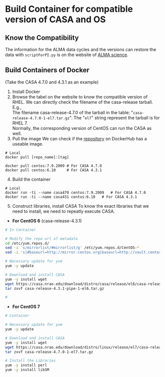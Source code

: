 # Build Container for compatible version of CASA and OS

## Know the Compatibility
The information for the ALMA data cycles and the versions can restore the data with `scriptForPI.py` is on the website of [ALMA science](https://almascience.nrao.edu/processing/science-pipeline).

## Build Containers of Docker
(Take the CASA 4.7.0 and 4.3.1 as an example)
1. Install Docker
2. Browse the tabel on the website to know the compatible version of RHEL.
We can directly check the filename of the casa-release tarball.  
E.g.,  
The filename casa-release-4.7.0 of the tarball in the table: "`casa-release-4.7.0-1-el7.tar.gz`". The "`el7`" string represent the tarball is for RHEL 7.  
Normally, the corresponding version of CentOS can run the CASA as well.
3. Pull the image
We can check if the [repository](https://hub.docker.com/_/centos/tags) on DockerHub has a useable image.
```docker
# Local
docker pull [repo_name]:[tag]

docker pull centos:7.9.2009	# For CASA 4.7.0
docker pull centos:6.10		# For CASA 4.3.1
```
4. Build the container
```docker
# Local
docker run -ti --name casa470 centos:7.9.2009	# For CASA 4.7.0
docker run -ti --name casa431 centos:6.10	# For CASA 4.3.1
```
5. Construct libraries, install CASA
To know the exact libraries that we need to install, we need to repeatly execute CASA.
- **For CentOS 6** (casa-release-4.3.1)
```bash
# In Container

# Modify the repo url of metadata
cd /etc/yum.repos.d/
sed -i 's/mirrorlist/#mirrorlist/g' /etc/yum.repos.d/CentOS-*
sed -i 's|#baseurl=http://mirror.centos.org|baseurl=http://vault.centos.org|g' /etc/yum.repos.d/CentOS-*

# Necessary update for yum
yum -y update

# Download and install CASA
yum -y install wget
wget https://casa.nrao.edu/download/distro/casa/release/el6/casa-release-4.3.1-pipe-1-el6.tar.gz
tar zxvf casa-release-4.3.1-pipe-1-el6.tar.gz

# 

```
- **For CentOS 7**
```bash
# Container

# Necessary update for yum
yum -y update

# Download and install CASA
yum -y install wget
wget https://casa.nrao.edu/download/distro/linux/release/el7/casa-release-4.7.0-1-el7.tar.gz
tar zxvf casa-release-4.7.0-1-el7.tar.gz

# Install the Libraries
yum -y install perl
yum -y install libSM
```
